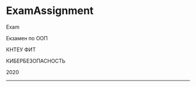 # ExamAssignment

Exam 

Екзамен по ООП 

КНТЕУ ФИТ 

КИБЕРБЕЗОПАСНОСТЬ

2020


---------------------------------------------------------------------------------------------------------------------------------------------------------------------------------
